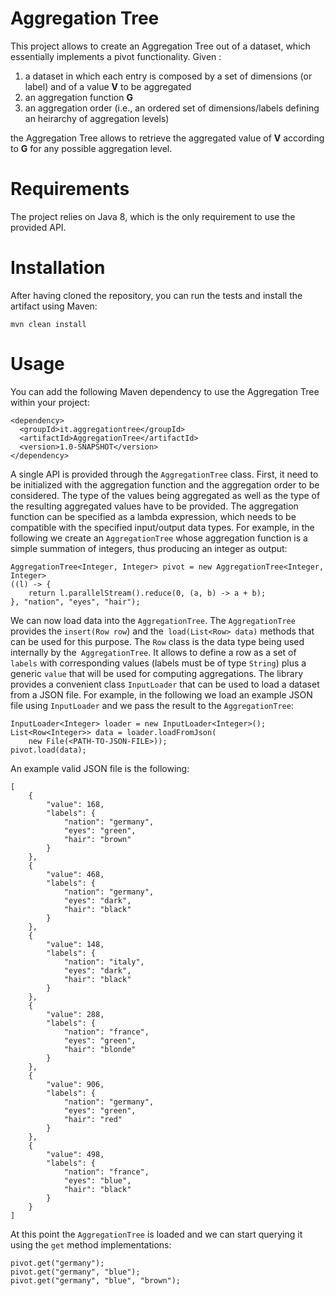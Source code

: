 
# Aggregation Tree

This project allows to create an Aggregation Tree out of a dataset, which essentially implements a pivot functionality. Given :

1. a dataset in which each entry is composed by a set of dimensions (or label) and of a value **V** to be aggregated
2. an aggregation function **G**
3. an aggregation order (i.e., an ordered set of dimensions/labels defining an heirarchy of aggregation levels)

the Aggregation Tree allows to retrieve the aggregated value of **V** according to **G** for any possible aggregation level.

# Requirements

The project relies on Java 8, which is the only requirement to use the provided API.

# Installation

After having cloned the repository, you can run the tests and install the artifact using Maven:

	mvn clean install

# Usage

You can add the following Maven dependency to use the Aggregation Tree within your project:

    <dependency>
      <groupId>it.aggregationtree</groupId>
      <artifactId>AggregationTree</artifactId>
      <version>1.0-SNAPSHOT</version>
    </dependency>

A single API is provided through the `AggregationTree` class. 
First, it need to be initialized with the aggregation function and the aggregation order to be considered. 
The type of the values being aggregated as well as the type of the resulting aggregated values have to be provided. 
The aggregation function can be specified as a lambda expression, which needs to be compatible with the specified input/output data types. 
For example, in the following we create an `AggregationTree` whose aggregation function is a simple summation of integers, thus producing an integer as output:

	AggregationTree<Integer, Integer> pivot = new AggregationTree<Integer, Integer>
	((l) -> {
		return l.parallelStream().reduce(0, (a, b) -> a + b);
	}, "nation", "eyes", "hair");

We can now load data into the `AggregationTree`. 
The `AggregationTree `provides the `insert(Row row`) and the` load(List<Row> data)` methods that can be used for this purpose.
The `Row` class is the data type being used internally by the` AggregationTree`. 
It allows to define a row as a set of `labels` with corresponding values (labels must be of type `String`) plus a generic `value` that will be used for computing aggregations. 
The library provides a convenient class `InputLoader` that can be used to load a dataset from a JSON file. 
For example, in the following we load an example JSON file using `InputLoader` and we pass the result to the `AggregationTree`:

	InputLoader<Integer> loader = new InputLoader<Integer>();
	List<Row<Integer>> data = loader.loadFromJson(
		new File(<PATH-TO-JSON-FILE>));
	pivot.load(data);

An example valid JSON file is the following:

	[
	    {
	        "value": 168,
	        "labels": {
	            "nation": "germany",
	            "eyes": "green",
	            "hair": "brown"
	        }
	    },
	    {
	        "value": 468,
	        "labels": {
	            "nation": "germany",
	            "eyes": "dark",
	            "hair": "black"
	        }
	    },
	    {
	        "value": 148,
	        "labels": {
	            "nation": "italy",
	            "eyes": "dark",
	            "hair": "black"
	        }
	    },
	    {
	        "value": 288,
	        "labels": {
	            "nation": "france",
	            "eyes": "green",
	            "hair": "blonde"
	        }
	    },
	    {
	        "value": 906,
	        "labels": {
	            "nation": "germany",
	            "eyes": "green",
	            "hair": "red"
	        }
	    },
	    {
	        "value": 498,
	        "labels": {
	            "nation": "france",
	            "eyes": "blue",
	            "hair": "black"
	        }
	    }
	]

At this point the `AggregationTree` is loaded and we can start querying it using the `get` method implementations:

	pivot.get("germany");
	pivot.get("germany", "blue");
	pivot.get("germany", "blue", "brown");

